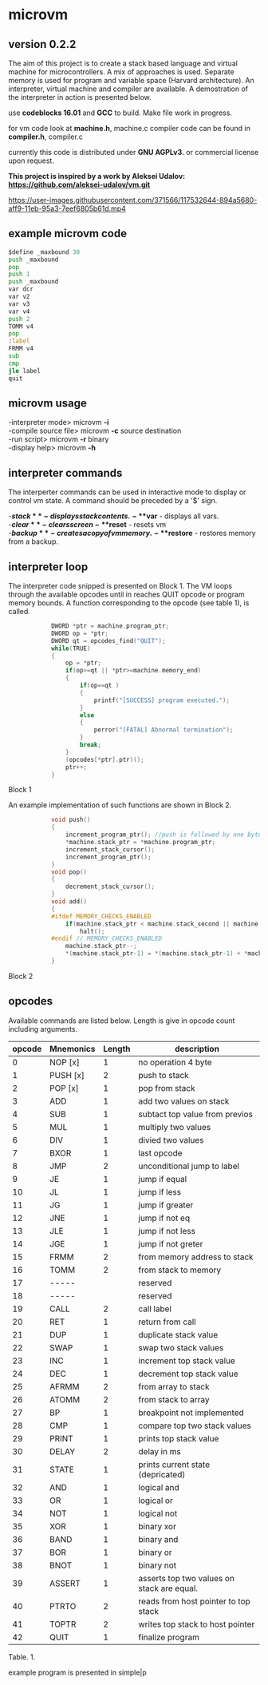 # microvm
## version 0.2.2
The aim of this project is to create a stack based language and virtual machine for microcontrollers. A mix of approaches is used. 
Separate memory is used for program and variable space (Harvard architecture). An interpreter, virtual machine and compiler are available. A demostration of the interpreter in action is presented below.

use **codeblocks 16.01**  and **GCC** to build.  Make file work in progress.

for vm code look at **machine.h**, machine.c
compiler code can be found in **compiler.h**, compiler.c

currently this code is distributed under **GNU AGPLv3.** or commercial license upon request.

**This project is inspired by a work by Aleksei Udalov: https://github.com/aleksei-udalov/vm.git**


https://user-images.githubusercontent.com/371566/117532644-894a5680-aff9-11eb-95a3-7eef6805b61d.mp4

## example microvm code
```asm
$define _maxbound 30
push _maxbound
pop
push 1
push _maxbound
var dcr
var v2
var v3
var v4
push 2
TOMM v4
pop
:label
FRMM v4
sub
cmp
jle label
quit

```
## microvm usage

-interpreter mode>    microvm **-i**              
-compile source file> microvm **-c** source destination             
-run script>          microvm **-r**  binary              
-display help>        microvm **-h**                        
            
## interpreter commands
The interperter commands can be used in interactive mode to display or control vm state. A command should be preceded by a '$' sign.

-**$stack**      - displays stack contents.     
-**$var**        - displays all vars.           
-**$clear**      - clears screen    
-**$reset**      - resets vm        
-**$backup**     - creates a copy of vm memory.                         
-**$restore**       - restores memory from a backup.           


## interpreter loop
The interpreter code snipped is presented on Block 1. The VM loops through the available opcodes until in reaches QUIT opcode or program memory bounds. A function corresponding to the opcode (see table 1), is called.
```C
            DWORD *ptr = machine.program_ptr;
            DWORD op = *ptr;
            DWORD qt = opcodes_find("QUIT");
            while(TRUE)
            {
                op = *ptr;         
                if(op>=qt || *ptr>=machine.memory_end)
                {
                    if(op==qt )
                    {
                        printf("[SUCCESS] program executed.");
                    }
                    else
                    {
                        perror("[FATAL] Abnormal termination");
                    }
                    break;
                }
                (opcodes[*ptr].ptr)();
                ptr++;
            }
```
Block 1

An example implementation of such functions are shown in Block 2.
```C
            void push() 
            {
                increment_program_ptr(); //push is followed by one byte, so increment to skip argument
                *machine.stack_ptr = *machine.program_ptr;
                increment_stack_cursor();
                increment_program_ptr();
            }
            void pop()
            {
                decrement_stack_cursor();
            }
            void add() 
            {
            #ifdef MEMORY_CHECKS_ENABLED
                if(machine.stack_ptr < machine.stack_second || machine.stack_ptr >= machine.stack_end)
                    halt();
            #endif // MEMORY_CHECKS_ENABLED
                machine.stack_ptr--;
                *(machine.stack_ptr-1) = *(machine.stack_ptr-1) + *machine.stack_ptr;
            }
```
Block 2

## opcodes

Available commands are listed below. Length is give in opcode count including arguments.

|   opcode |  Mnemonics |Length|                           description                              |
|----------|------------|------|--------------------------------------------------------------------|
|     0  |  NOP    [x]  |   1     | no operation 4 byte <BR>								            |
|     1  |  PUSH   [x]  |   2     | push to stack  <BR>                                                |
|     2  |  POP    [x]  |   1     | pop from stack                                                     |
|     3  |  ADD      |   1     | add two values on stack                                            |
|     4  |  SUB      |   1     | subtact top value from previos                                     |
|     5  |  MUL      |   1     | multiply two values|                                               |
|     6  |  DIV      |   1     | divied two values|                                                 |
|     7  |  BXOR     |   1     | last opcode                                                        |
|     8  |  JMP      |   2     | unconditional jump to label                                        |
|     9  |  JE       |   1     | jump if equal                                                      |
|     10 |  JL       |   1     | jump if less                                                       |
|     11 |  JG       |   1     | jump if greater                                                    |
|     12 |  JNE      |   1     | jump if not eq                                                     |
|     13 |  JLE      |   1     | jump if not less                                                   |
|     14 |  JGE      |   1     | jump if not greter                                                 |
|     15 |  FRMM     |   2     | from memory address to stack                                       |
|     16 |  TOMM     |   2     | from stack to memory                                               |
|     17 |  -----    |         | reserved                                                           |
|     18 |  -----    |         | reserved                                                           |
|     19 |  CALL     |   2     | call label                                                         |
|     20 |  RET      |   1     | return from call                                                   |
|     21 |  DUP      |   1     | duplicate stack value                                              |
|     22 |  SWAP     |   1     | swap two stack values                                              |
|     23 |  INC      |   1     | increment top stack value                                          |
|     24 |  DEC      |   1     | decrement top stack value                                          |
|     25 |  AFRMM    |   2     | from array to stack                                                |
|     26 |  ATOMM    |   2     | from stack to array                                                |
|     27 |  BP       |   1     | breakpoint not implemented                                         |
|     28 |  CMP      |   1     | compare top two stack values| place result in flag_gr and flag_eq  |
|     29 |  PRINT    |   1     | prints top stack value                                             |
|     30 |  DELAY    |   2     | delay in ms                                                        |
|     31 |  STATE    |   1     | prints current state (depricated)                                  |
|     32 |  AND      |   1     | logical and                                                        |
|     33 |  OR       |   1     | logical or                                                         |
|     34 |  NOT      |   1     | logical not                                                        |
|     35 |  XOR      |   1     | binary xor                                                         |
|     36 |  BAND     |   1     | binary and                                                         |
|     37 |  BOR      |   1     | binary or                                                          |
|     38 |  BNOT     |   1     | binary not                                                         |
|     39 |  ASSERT   |   1     | asserts top two values on stack are equal.                         |
|     40 |  PTRTO    |   2     | reads from host pointer to top stack                               |
|     41 |  TOPTR    |   2     | writes top stack to host pointer                                   |
|     42 |  QUIT     |   1     | finalize program                                                   |


Table. 1.
      
example program is presented in simple|p
